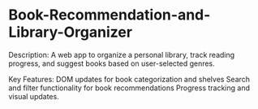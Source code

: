 # Book-Recommendation-and-Library-Organizer
Description: A web app to organize a personal library, track reading progress, and suggest books based on user-selected genres.

Key Features:
DOM updates for book categorization and shelves
Search and filter functionality for book recommendations
Progress tracking and visual updates.
